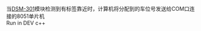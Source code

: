 当[DSM-301](http://item.taobao.com/item.htm?spm=a1z09.2.9.41.yKjtZF&id=38665435534&_u=mjtns0563ed)模块检测到有标签靠近时，计算机将分配到的车位号发送给COM口连接的8051单片机  
Run in DEV c++
